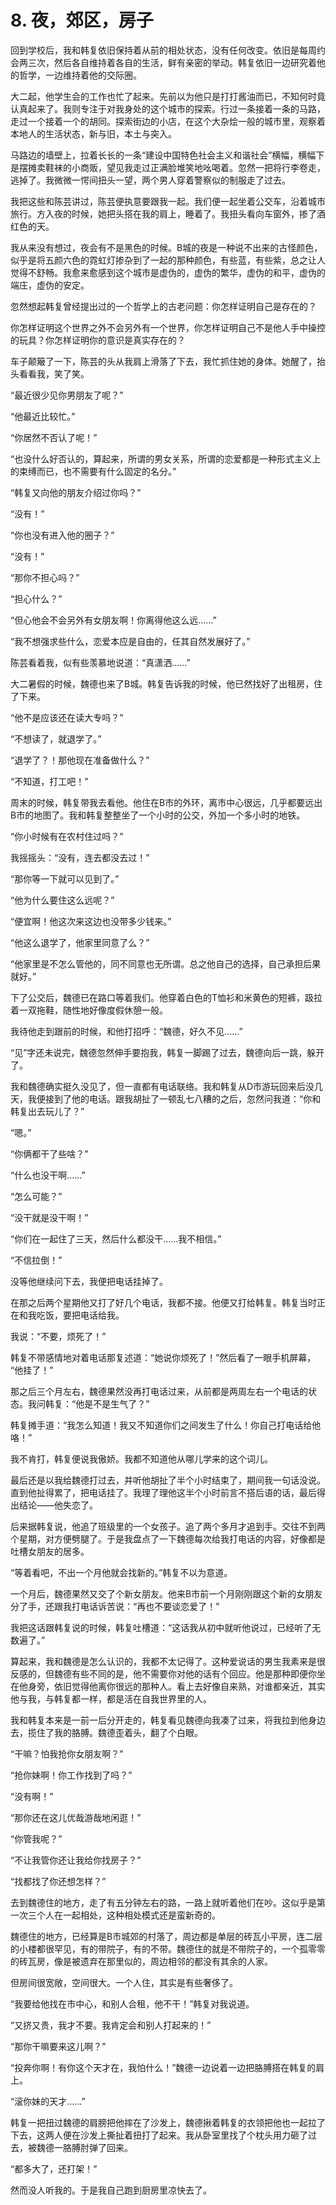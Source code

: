 # 8. 夜，郊区，房子

﻿回到学校后，我和韩复依旧保持着从前的相处状态，没有任何改变。依旧是每周约会两三次，然后各自维持着各自的生活，鲜有亲密的举动。韩复依旧一边研究着他的哲学，一边维持着他的交际圈。

大二起，他学生会的工作也忙了起来。先前以为他只是打打酱油而已，不知何时竟认真起来了。我则专注于对我身处的这个城市的探索。行过一条接着一条的马路，走过一个接着一个的胡同。探索街边的小店，在这个大杂烩一般的城市里，观察着本地人的生活状态，新与旧，本土与突入。

马路边的墙壁上，拉着长长的一条“建设中国特色社会主义和谐社会”横幅，横幅下是摆摊卖鞋袜的小商贩，望见我走过正满脸堆笑地吆喝着。忽然一把将行李卷走，逃掉了。我微微一愕间扭头一望，两个男人穿着警察似的制服走了过去。

我把这些和陈芸讲过，陈芸便执意要跟我一起。我们便一起坐着公交车，沿着城市旅行。方入夜的时候，她把头搭在我的肩上，睡着了。我扭头看向车窗外，掺了酒红色的天。

我从来没有想过，夜会有不是黑色的时候。B城的夜是一种说不出来的古怪颜色，似乎是将五颜六色的霓虹灯掺杂到了一起的那种颜色，有些蓝，有些紫，总之让人觉得不舒畅。我愈来愈感到这个城市是虚伪的，虚伪的繁华，虚伪的和平，虚伪的端庄，虚伪的安定。

忽然想起韩复曾经提出过的一个哲学上的古老问题：你怎样证明自己是存在的？

你怎样证明这个世界之外不会另外有一个世界，你怎样证明自己不是他人手中操控的玩具？你怎样证明你的意识是真实存在的？

车子颠簸了一下，陈芸的头从我肩上滑落了下去，我忙抓住她的身体。她醒了，抬头看看我，笑了笑。

“最近很少见你男朋友了呢？”

“他最近比较忙。”

“你居然不否认了呢！”

“也没什么好否认的，算起来，所谓的男女关系，所谓的恋爱都是一种形式主义上的束缚而已，也不需要有什么固定的名分。”

“韩复又向他的朋友介绍过你吗？”

“没有！”

“你也没有进入他的圈子？”

“没有！”

“那你不担心吗？”

“担心什么？”

“但心他会不会另外有女朋友啊！你离得他这么远……”

“我不想强求些什么，恋爱本应是自由的，任其自然发展好了。”

陈芸看着我，似有些羡慕地说道：“真潇洒……”

大二暑假的时候，魏德也来了B城。韩复告诉我的时候，他已然找好了出租房，住了下来。

“他不是应该还在读大专吗？”

“不想读了，就退学了。”

“退学了？！那他现在准备做什么？”

“不知道，打工吧！”

周末的时候，韩复带我去看他。他住在B市的外环，离市中心很远，几乎都要远出B市的地图了。我和韩复整整坐了一个小时的公交，外加一个多小时的地铁。

“你小时候有在农村住过吗？”

我摇摇头：“没有，连去都没去过！”

“那你等一下就可以见到了。”

“他为什么要住这么远呢？”

“便宜啊！他这次来这边也没带多少钱来。”

“他这么退学了，他家里同意了么？”

“他家里是不怎么管他的，同不同意也无所谓。总之他自己的选择，自己承担后果就好。”

下了公交后，魏德已在路口等着我们。他穿着白色的T恤衫和米黄色的短裤，趿拉着一双拖鞋，随性地好像度假休憩一般。

我待他走到跟前的时候，和他打招呼：“魏德，好久不见……”

“见”字还未说完，魏德忽然伸手要抱我，韩复一脚踢了过去，魏德向后一跳，躲开了。

我和魏德确实挺久没见了，但一直都有电话联络。我和韩复从D市游玩回来后没几天，我便接到了他的电话。跟我胡扯了一顿乱七八糟的之后，忽然问我道：“你和韩复出去玩儿了？”

“嗯。”

“你俩都干了些啥？”

“什么也没干啊……”

“怎么可能？”

“没干就是没干啊！”

“你们在一起住了三天，然后什么都没干……我不相信。”

“不信拉倒！”

没等他继续问下去，我便把电话挂掉了。

在那之后两个星期他又打了好几个电话，我都不接。他便又打给韩复。韩复当时正在和我吃饭，要把电话给我。

我说：“不要，烦死了！”

韩复不带感情地对着电话那复述道：“她说你烦死了！”然后看了一眼手机屏幕， “他挂了！”

那之后三个月左右，魏德果然没再打电话过来，从前都是两周左右一个电话的状态。我问韩复：“他是不是生气了？”

韩复摊手道：“我怎么知道！我又不知道你们之间发生了什么！你自己打电话给他咯！”

我不肯打，韩复便说我傲娇。我都不知道他从哪儿学来的这个词儿。

最后还是以我给魏德打过去，并听他胡扯了半个小时结束了，期间我一句话没说。直到他扯得累了，把电话挂了。我理了理他这半个小时前言不搭后语的话，最后得出结论——他失恋了。

后来据韩复说，他追了班级里的一个女孩子。追了两个多月才追到手。交往不到两个星期，对方便劈腿了。于是我盘点了一下魏德每次给我打电话的内容，好像都是吐槽女朋友的居多。

“等着看吧，不出一个月他就会找新的。”韩复不以为意道。

一个月后，魏德果然又交了个新女朋友。他来B市前一个月刚刚跟这个新的女朋友分了手，还跟我打电话诉苦说：“再也不要谈恋爱了！”

我把这话跟韩复说的时候，韩复吐槽道：“这话我从初中就听他说过，已经听了无数遍了。”

算起来，我和魏德是怎么认识的，我都不太记得了。这种爱说话的男生我素来是很反感的，但魏德有些不同的是，他不需要你对他的话有个回应。他是那种即便你坐在他身旁，依旧觉得他离你很远的那种人。看上去好像自来熟，对谁都亲近，其实他与我，与韩复都一样，都是活在自我世界里的人。

我和韩复本来是一前一后分开走的，韩复看见魏德向我凑了过来，将我拉到他身边去，揽住了我的胳膊。魏德歪着头，翻了个白眼。

“干嘛？怕我抢你女朋友啊？”

“抢你妹啊！你工作找到了吗？”

“没有啊！”

“那你还在这儿优哉游哉地闲逛！”

“你管我呢？”

“不让我管你还让我给你找房子？”

“找都找了你还想怎样？”

去到魏德住的地方，走了有五分钟左右的路，一路上就听着他们在吵。这似乎是第一次三个人在一起相处，这种相处模式还是蛮新奇的。

魏德住的地方，已经算是B市城郊的村落了，周边都是单层的砖瓦小平房，连二层的小楼都很罕见，有的带院子，有的不带。魏德住的就是不带院子的，一个孤零零的砖瓦房，像是被遗弃在那里似的，周边相邻的都没有其余的人家。

但房间很宽敞，空间很大。一个人住，其实是有些奢侈了。

“我要给他找在市中心，和别人合租，他不干！”韩复对我说道。

“又挤又贵，我才不要。我肯定会和别人打起来的！”

“那你干嘛要来这儿啊？”

“投奔你啊！有你这个天才在，我怕什么！”魏德一边说着一边把胳膊搭在韩复的肩上。

“滚你妹的天才……”

韩复一把扭过魏德的肩膀把他摔在了沙发上，魏德揪着韩复的衣领把他也一起拉了下去，这两人便在沙发上撕扯着扭打了起来。我从卧室里找了个枕头用力砸了过去，被魏德一胳膊肘弹了回来。

“都多大了，还打架！”

然而没人听我的。于是我自己跑到厨房里凉快去了。


